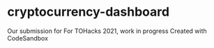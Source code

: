 # cryptocurrency-dashboard
Our submission for For TOHacks 2021, work in progress
Created with CodeSandbox
